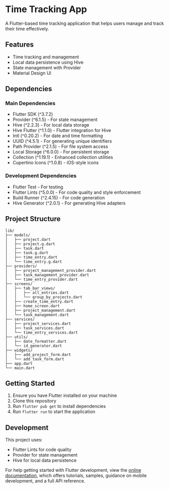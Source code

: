 # Time Tracking App

A Flutter-based time tracking application that helps users manage and track their time effectively.

## Features

- Time tracking and management
- Local data persistence using Hive
- State management with Provider
- Material Design UI

## Dependencies

### Main Dependencies
- Flutter SDK (^3.7.2)
- Provider (^6.1.5) - For state management
- Hive (^2.2.3) - For local data storage
- Hive Flutter (^1.1.0) - Flutter integration for Hive
- Intl (^0.20.2) - For date and time formatting
- UUID (^4.5.1) - For generating unique identifiers
- Path Provider (^2.1.5) - For file system access
- Local Storage (^6.0.0) - For persistent storage
- Collection (^1.19.1) - Enhanced collection utilities
- Cupertino Icons (^1.0.8) - iOS-style icons

### Development Dependencies
- Flutter Test - For testing
- Flutter Lints (^5.0.0) - For code quality and style enforcement
- Build Runner (^2.4.15) - For code generation
- Hive Generator (^2.0.1) - For generating Hive adapters

## Project Structure

```
lib/
├── models/
│   ├── project.dart
│   ├── project.g.dart
│   ├── task.dart
│   ├── task.g.dart
│   ├── time_entry.dart
│   └── time_entry.g.dart
├── providers/
│   ├── project_management_provider.dart
│   ├── task_management_provider.dart
│   └── time_entry_provider.dart
├── screens/
│   ├── tab_bar_views/
│   │   ├── all_entries.dart
│   │   └── group_by_projects.dart
│   ├── create_time_entry.dart
│   ├── home_screen.dart
│   ├── project_management.dart
│   └── task_management.dart
├── services/
│   ├── project_services.dart
│   ├── task_services.dart
│   └── time_entry_services.dart
├── utils/
│   ├── date_formatter.dart
│   └── id_generator.dart
├── widgets/
│   ├── add_project_form.dart
│   └── add_task_form.dart
├── app.dart
└── main.dart
```

## Getting Started

1. Ensure you have Flutter installed on your machine
2. Clone this repository
3. Run `flutter pub get` to install dependencies
4. Run `flutter run` to start the application

## Development

This project uses:
- Flutter Lints for code quality
- Provider for state management
- Hive for local data persistence

For help getting started with Flutter development, view the
[online documentation](https://docs.flutter.dev/), which offers tutorials,
samples, guidance on mobile development, and a full API reference.
